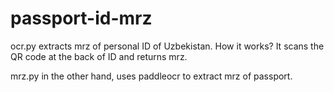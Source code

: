 # passport-id-mrz

 ocr.py extracts mrz of personal ID of Uzbekistan. How it works? It scans the QR code at the back of ID and returns mrz.

 mrz.py in the other hand, uses paddleocr to extract mrz of passport.
